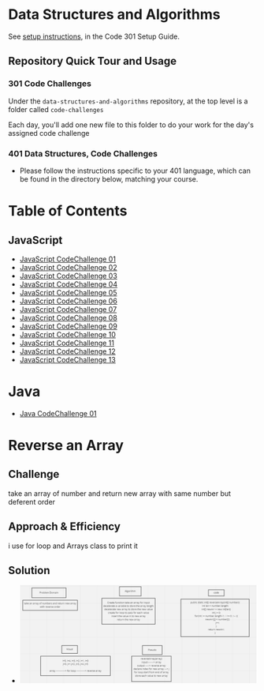 # Data Structures and Algorithms

See [setup instructions](https://codefellows.github.io/setup-guide/code-301/3-code-challenges), in the Code 301 Setup Guide.

## Repository Quick Tour and Usage

### 301 Code Challenges

Under the `data-structures-and-algorithms` repository, at the top level is a folder called `code-challenges`

Each day, you'll add one new file to this folder to do your work for the day's assigned code challenge

### 401 Data Structures, Code Challenges

- Please follow the instructions specific to your 401 language, which can be found in the directory below, matching your course.


# Table of Contents

## JavaScript
- [JavaScript CodeChallenge 01](code-challenges/challenges-01)
- [JavaScript CodeChallenge 02](code-challenges/challenges-02)
- [JavaScript CodeChallenge 03](code-challenges/challenges-03)
- [JavaScript CodeChallenge 04](code-challenges/challenges-04)
- [JavaScript CodeChallenge 05](code-challenges/challenges-05)
- [JavaScript CodeChallenge 06](code-challenges/challenges-06)
- [JavaScript CodeChallenge 07](code-challenges/challenges-07)
- [JavaScript CodeChallenge 08](code-challenges/challenges-08)
- [JavaScript CodeChallenge 09](code-challenges/challenges-09)
- [JavaScript CodeChallenge 10](code-challenges/challenges-10)
- [JavaScript CodeChallenge 11](code-challenges/challenges-11)
- [JavaScript CodeChallenge 12](code-challenges/challenges-12)
- [JavaScript CodeChallenge 13](code-challenges/challenges-13)

# Java
- [Java CodeChallenge 01](challenges/ArrayReverse)


# Reverse an Array
<!-- Short summary or background information -->

## Challenge
<!-- Description of the challenge -->
take an array of number and return new array with same number but deferent order 

## Approach & Efficiency
<!-- What approach did you take? Why? What is the Big O space/time for this approach? -->
i use for loop and Arrays class to print it 

## Solution
<!-- Embedded whiteboard image -->
- ![images](java/assets/reverse-array.png)




